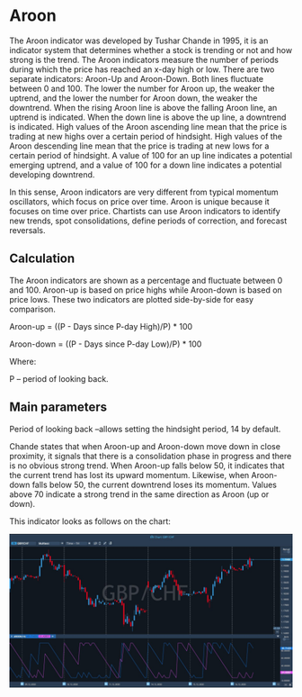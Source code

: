 # Aroon

The Aroon indicator was developed by Tushar Chande in 1995, it is an indicator system that determines whether a stock is trending or not and how strong is the trend. The Aroon indicators measure the number of periods during which the price has reached an x-day high or low. There are two separate indicators: Aroon-Up and Aroon-Down. Both lines fluctuate between 0 and 100. The lower the number for Aroon up, the weaker the uptrend, and the lower the number for Aroon down, the weaker the downtrend. When the rising Aroon line is above the falling Aroon line, an uptrend is indicated. When the down line is above the up line, a downtrend is indicated. High values ​​of the Aroon ascending line mean that the price is trading at new highs over a certain period of hindsight. High values ​​of the Aroon descending line mean that the price is trading at new lows for a certain period of hindsight. A value of 100 for an up line indicates a potential emerging uptrend, and a value of 100 for a down line indicates a potential developing downtrend.

In this sense, Aroon indicators are very different from typical momentum oscillators, which focus on price over time. Aroon is unique because it focuses on time over price. Chartists can use Aroon indicators to identify new trends, spot consolidations, define periods of correction, and forecast reversals.

## Calculation

The Aroon indicators are shown as a percentage and fluctuate between 0 and 100. Aroon-up is based on price highs while Aroon-down is based on price lows. These two indicators are plotted side-by-side for easy comparison.

Aroon-up = \(\(P - Days since P-day High\)/P\) \* 100

Aroon-down = \(\(P - Days since P-day Low\)/P\) \* 100

Where:

P – period of looking back.

## Main parameters

Period of looking back –allows setting the hindsight period, 14 by default.

Chande states that when Aroon-up and Aroon-down move down in close proximity, it signals that there is a consolidation phase in progress and there is no obvious strong trend. When Aroon-up falls below 50, it indicates that the current trend has lost its upward momentum. Likewise, when Aroon-down falls below 50, the current downtrend loses its momentum. Values above 70 indicate a strong trend in the same direction as Aroon \(up or down\).

This indicator looks as follows on the chart:

![](../../../../.gitbook/assets/aroon%20%285%29.jpg)

